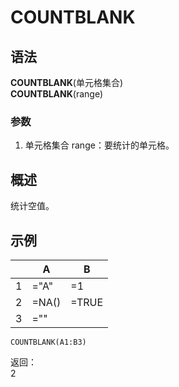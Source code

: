 # COUNTBLANK

## 语法

**COUNTBLANK**(单元格集合)  
**COUNTBLANK**(range)

### 参数

1. 单元格集合 range：要统计的单元格。

## 概述

统计空值。

## 示例

|     | A     | B     |
| --- | ----- | ----- |
| 1   | ="A"  | =1    |
| 2   | =NA() | =TRUE |
| 3   | =""   |       |

```excel
COUNTBLANK(A1:B3)
```

返回：  
2
